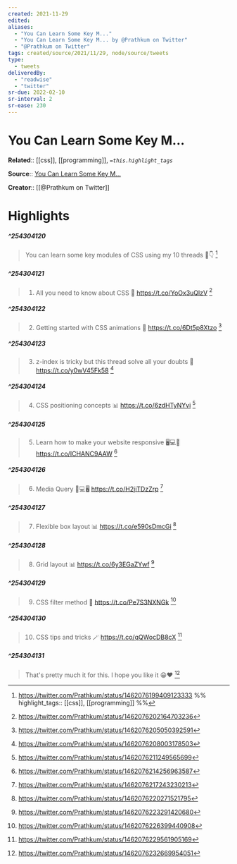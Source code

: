 ```yaml
---
created: 2021-11-29
edited: 
aliases:
  - "You Can Learn Some Key M..."
  - "You Can Learn Some Key M... by @Prathkum on Twitter"
  - "@Prathkum on Twitter"
tags: created/source/2021/11/29, node/source/tweets
type: 
  - tweets
deliveredBy: 
  - "readwise"
  - "twitter"
sr-due: 2022-02-10
sr-interval: 2
sr-ease: 230
---
```

# You Can Learn Some Key M...

**Related**:: [[css]], [[programming]], 
*`=this.highlight_tags`*

**Source**:: [You Can Learn Some Key M...](https://twitter.com/Prathkum/status/1462076199409123333)

**Creator**:: [[@Prathkum on Twitter]]

# Highlights
##### ^254304120
  
> You can learn some key modules of CSS using my 10 threads
> 🧵👇 
  [^254304120]

[^254304120]: https://twitter.com/Prathkum/status/1462076199409123333
%%
highlight_tags:: [[css]], [[programming]]
%%
##### ^254304121
  
> 1. All you need to know about CSS 🎨
> https://t.co/YoOx3uQlzV 
  [^254304121]

[^254304121]: https://twitter.com/Prathkum/status/1462076202164703236

##### ^254304122
  
> 2. Getting started with CSS animations 🚗
> https://t.co/6Dt5p8Xtzo 
  [^254304122]

[^254304122]: https://twitter.com/Prathkum/status/1462076205050392591

##### ^254304123
  
> 3. z-index is tricky but this thread solve all your doubts 🔲
> https://t.co/y0wV45Fk58 
  [^254304123]

[^254304123]: https://twitter.com/Prathkum/status/1462076208003178503

##### ^254304124
  
> 4. CSS positioning concepts 📊
> https://t.co/6zdHTyNYvi 
  [^254304124]

[^254304124]: https://twitter.com/Prathkum/status/1462076211249565699

##### ^254304125
  
> 5. Learn how to make your website responsive 🖥️💻📱
> https://t.co/ICHANC9AAW 
  [^254304125]

[^254304125]: https://twitter.com/Prathkum/status/1462076214256963587

##### ^254304126
  
> 6. Media Query 📱💻🖥️
> https://t.co/H2jiTDzZrp 
  [^254304126]

[^254304126]: https://twitter.com/Prathkum/status/1462076217243230213

##### ^254304127
  
> 7. Flexible box layout 📊
> https://t.co/e590sDmcGi 
  [^254304127]

[^254304127]: https://twitter.com/Prathkum/status/1462076220271521795

##### ^254304128
  
> 8. Grid layout 📊
> https://t.co/6y3EGaZYwf 
  [^254304128]

[^254304128]: https://twitter.com/Prathkum/status/1462076223291420680

##### ^254304129
  
> 9. CSS filter method 🌈
> https://t.co/Pe7S3NXNGk 
  [^254304129]

[^254304129]: https://twitter.com/Prathkum/status/1462076226399440908

##### ^254304130
  
> 10. CSS tips and tricks 🪄
> https://t.co/qQWocDB8cX 
  [^254304130]

[^254304130]: https://twitter.com/Prathkum/status/1462076229561905169

##### ^254304131
  
> That's pretty much it for this. I hope you like it 😁❤️ 
  [^254304131]

[^254304131]: https://twitter.com/Prathkum/status/1462076232669954051

